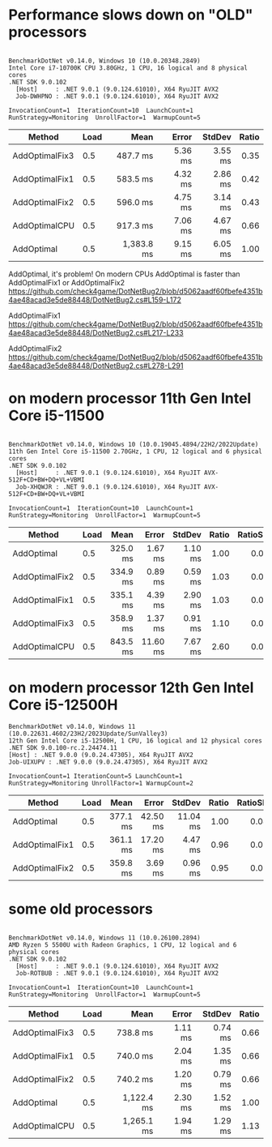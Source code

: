 # Performance slows down on "OLD" processors

```

BenchmarkDotNet v0.14.0, Windows 10 (10.0.20348.2849)
Intel Core i7-10700K CPU 3.80GHz, 1 CPU, 16 logical and 8 physical cores
.NET SDK 9.0.102
  [Host]     : .NET 9.0.1 (9.0.124.61010), X64 RyuJIT AVX2
  Job-DWHPNO : .NET 9.0.1 (9.0.124.61010), X64 RyuJIT AVX2

InvocationCount=1  IterationCount=10  LaunchCount=1  
RunStrategy=Monitoring  UnrollFactor=1  WarmupCount=5  

```
| Method         | Load | Mean       | Error   | StdDev  | Ratio |
|--------------- |----- |-----------:|--------:|--------:|------:|
| AddOptimalFix3 | 0.5  |   487.7 ms | 5.36 ms | 3.55 ms |  0.35 |
| AddOptimalFix1 | 0.5  |   583.5 ms | 4.32 ms | 2.86 ms |  0.42 |
| AddOptimalFix2 | 0.5  |   596.0 ms | 4.75 ms | 3.14 ms |  0.43 |
| AddOptimalCPU  | 0.5  |   917.3 ms | 7.06 ms | 4.67 ms |  0.66 |
| AddOptimal     | 0.5  | 1,383.8 ms | 9.15 ms | 6.05 ms |  1.00 |

AddOptimal, it's problem! On modern CPUs AddOptimal is faster than  AddOptimalFix1 or  AddOptimalFix2
https://github.com/check4game/DotNetBug2/blob/d5062aadf60fbefe4351b4ae48acad3e5de88448/DotNetBug2.cs#L159-L172

AddOptimalFix1
https://github.com/check4game/DotNetBug2/blob/d5062aadf60fbefe4351b4ae48acad3e5de88448/DotNetBug2.cs#L217-L233

AddOptimalFix2
https://github.com/check4game/DotNetBug2/blob/d5062aadf60fbefe4351b4ae48acad3e5de88448/DotNetBug2.cs#L278-L291

# on modern processor 11th Gen Intel Core i5-11500

```

BenchmarkDotNet v0.14.0, Windows 10 (10.0.19045.4894/22H2/2022Update)
11th Gen Intel Core i5-11500 2.70GHz, 1 CPU, 12 logical and 6 physical cores
.NET SDK 9.0.102
  [Host]     : .NET 9.0.1 (9.0.124.61010), X64 RyuJIT AVX-512F+CD+BW+DQ+VL+VBMI
  Job-XHQWJR : .NET 9.0.1 (9.0.124.61010), X64 RyuJIT AVX-512F+CD+BW+DQ+VL+VBMI

InvocationCount=1  IterationCount=10  LaunchCount=1  
RunStrategy=Monitoring  UnrollFactor=1  WarmupCount=5  

```
| Method         | Load | Mean     | Error    | StdDev  | Ratio | RatioSD |
|--------------- |----- |---------:|---------:|--------:|------:|--------:|
| AddOptimal     | 0.5  | 325.0 ms |  1.67 ms | 1.10 ms |  1.00 |    0.00 |
| AddOptimalFix2 | 0.5  | 334.9 ms |  0.89 ms | 0.59 ms |  1.03 |    0.00 |
| AddOptimalFix1 | 0.5  | 335.1 ms |  4.39 ms | 2.90 ms |  1.03 |    0.01 |
| AddOptimalFix3 | 0.5  | 358.9 ms |  1.37 ms | 0.91 ms |  1.10 |    0.00 |
| AddOptimalCPU  | 0.5  | 843.5 ms | 11.60 ms | 7.67 ms |  2.60 |    0.02 |

# on modern processor 12th Gen Intel Core i5-12500H

```
BenchmarkDotNet v0.14.0, Windows 11 (10.0.22631.4602/23H2/2023Update/SunValley3)
12th Gen Intel Core i5-12500H, 1 CPU, 16 logical and 12 physical cores
.NET SDK 9.0.100-rc.2.24474.11
[Host] : .NET 9.0.0 (9.0.24.47305), X64 RyuJIT AVX2
Job-UIXUPV : .NET 9.0.0 (9.0.24.47305), X64 RyuJIT AVX2

InvocationCount=1 IterationCount=5 LaunchCount=1
RunStrategy=Monitoring UnrollFactor=1 WarmupCount=2
```

| Method         | Load | Mean     | Error    | StdDev   | Ratio | RatioSD |
|--------------- |----- |---------:|---------:|---------:|------:|--------:|
| AddOptimal     | 0.5  | 377.1 ms | 42.50 ms | 11.04 ms |  1.00 |    0.04 |
| AddOptimalFix1 | 0.5  | 361.1 ms | 17.20 ms |  4.47 ms |  0.96 |    0.03 |
| AddOptimalFix2 | 0.5  | 359.8 ms |  3.69 ms |  0.96 ms |  0.95 |    0.02 |

# some old processors

```

BenchmarkDotNet v0.14.0, Windows 11 (10.0.26100.2894)
AMD Ryzen 5 5500U with Radeon Graphics, 1 CPU, 12 logical and 6 physical cores
.NET SDK 9.0.102
  [Host]     : .NET 9.0.1 (9.0.124.61010), X64 RyuJIT AVX2
  Job-ROTBUB : .NET 9.0.1 (9.0.124.61010), X64 RyuJIT AVX2

InvocationCount=1  IterationCount=10  LaunchCount=1  
RunStrategy=Monitoring  UnrollFactor=1  WarmupCount=5  

```
| Method         | Load | Mean       | Error   | StdDev  | Ratio |
|--------------- |----- |-----------:|--------:|--------:|------:|
| AddOptimalFix3 | 0.5  |   738.8 ms | 1.11 ms | 0.74 ms |  0.66 |
| AddOptimalFix1 | 0.5  |   740.0 ms | 2.04 ms | 1.35 ms |  0.66 |
| AddOptimalFix2 | 0.5  |   740.2 ms | 1.20 ms | 0.79 ms |  0.66 |
| AddOptimal     | 0.5  | 1,122.4 ms | 2.30 ms | 1.52 ms |  1.00 |
| AddOptimalCPU  | 0.5  | 1,265.1 ms | 1.94 ms | 1.29 ms |  1.13 |
